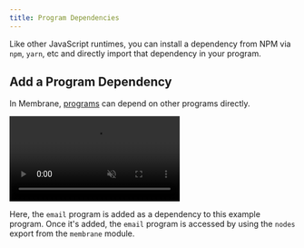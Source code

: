 ```yaml
---
title: Program Dependencies
---
```


Like other JavaScript runtimes, you can install a dependency from NPM via `npm`, `yarn`, etc and directly import that dependency in your program.

<!-- TODO: ## Add an NPM Dependency -->

## Add a Program Dependency

In Membrane, [programs](/concepts/programs/) can depend on other programs directly.

<video src="/cloud-assets/add-a-dependency.mp4" muted autoplay loop></video>

Here, the `email` program is added as a dependency to this example program. Once it's added, the `email` program is accessed by using the `nodes` export from the `membrane` module.

<!-- TODO: ## Add a Granular Dependency -->
